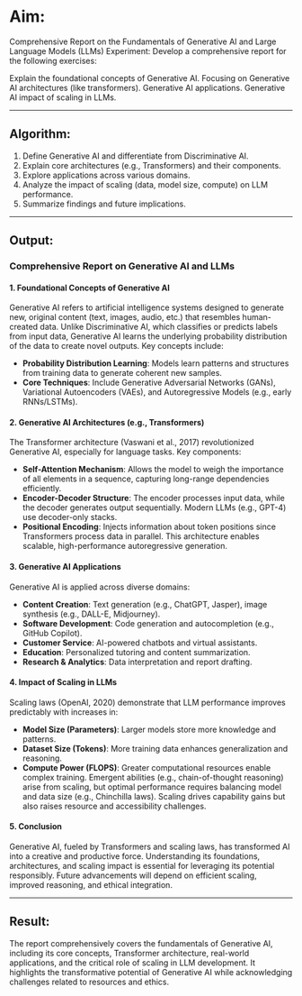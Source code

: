 # Aim:
Comprehensive Report on the Fundamentals of Generative AI and Large Language Models (LLMs)
Experiment: Develop a comprehensive report for the following exercises:

Explain the foundational concepts of Generative AI.
Focusing on Generative AI architectures (like transformers). Generative AI applications.
Generative AI impact of scaling in LLMs.

---

## Algorithm:
1. Define Generative AI and differentiate from Discriminative AI.
2. Explain core architectures (e.g., Transformers) and their components.
3. Explore applications across various domains.
4. Analyze the impact of scaling (data, model size, compute) on LLM performance.
5. Summarize findings and future implications.

---

## Output:
### Comprehensive Report on Generative AI and LLMs

#### 1. Foundational Concepts of Generative AI
Generative AI refers to artificial intelligence systems designed to generate new, original content (text, images, audio, etc.) that resembles human-created data. Unlike Discriminative AI, which classifies or predicts labels from input data, Generative AI learns the underlying probability distribution of the data to create novel outputs. Key concepts include:
- **Probability Distribution Learning**: Models learn patterns and structures from training data to generate coherent new samples.
- **Core Techniques**: Include Generative Adversarial Networks (GANs), Variational Autoencoders (VAEs), and Autoregressive Models (e.g., early RNNs/LSTMs).

#### 2. Generative AI Architectures (e.g., Transformers)
The Transformer architecture (Vaswani et al., 2017) revolutionized Generative AI, especially for language tasks. Key components:
- **Self-Attention Mechanism**: Allows the model to weigh the importance of all elements in a sequence, capturing long-range dependencies efficiently.
- **Encoder-Decoder Structure**: The encoder processes input data, while the decoder generates output sequentially. Modern LLMs (e.g., GPT-4) use decoder-only stacks.
- **Positional Encoding**: Injects information about token positions since Transformers process data in parallel.
This architecture enables scalable, high-performance autoregressive generation.

#### 3. Generative AI Applications
Generative AI is applied across diverse domains:
- **Content Creation**: Text generation (e.g., ChatGPT, Jasper), image synthesis (e.g., DALL-E, Midjourney).
- **Software Development**: Code generation and autocompletion (e.g., GitHub Copilot).
- **Customer Service**: AI-powered chatbots and virtual assistants.
- **Education**: Personalized tutoring and content summarization.
- **Research & Analytics**: Data interpretation and report drafting.

#### 4. Impact of Scaling in LLMs
Scaling laws (OpenAI, 2020) demonstrate that LLM performance improves predictably with increases in:
- **Model Size (Parameters)**: Larger models store more knowledge and patterns.
- **Dataset Size (Tokens)**: More training data enhances generalization and reasoning.
- **Compute Power (FLOPS)**: Greater computational resources enable complex training.
Emergent abilities (e.g., chain-of-thought reasoning) arise from scaling, but optimal performance requires balancing model and data size (e.g., Chinchilla laws). Scaling drives capability gains but also raises resource and accessibility challenges.

#### 5. Conclusion
Generative AI, fueled by Transformers and scaling laws, has transformed AI into a creative and productive force. Understanding its foundations, architectures, and scaling impact is essential for leveraging its potential responsibly. Future advancements will depend on efficient scaling, improved reasoning, and ethical integration.

---

## Result:
The report comprehensively covers the fundamentals of Generative AI, including its core concepts, Transformer architecture, real-world applications, and the critical role of scaling in LLM development. It highlights the transformative potential of Generative AI while acknowledging challenges related to resources and ethics.
